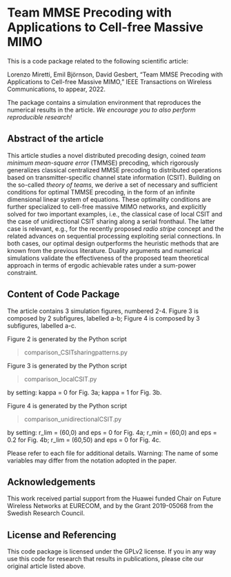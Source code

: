 # Team MMSE Precoding with Applications to Cell-free Massive MIMO

This is a code package related to the following scientific article:

Lorenzo Miretti, Emil Björnson, David Gesbert, “Team MMSE Precoding with Applications to Cell-free Massive MIMO,” IEEE Transactions on Wireless Communications, to appear, 2022.

The package contains a simulation environment that reproduces the numerical results in the article. _We encourage you to also perform reproducible research!_

## Abstract of the article

This article studies a novel distributed precoding design, coined _team minimum mean-square error_ (TMMSE) precoding, which rigorously generalizes classical centralized MMSE precoding to distributed operations based on transmitter-specific channel state information (CSIT). Building on the so-called _theory of teams_, we derive a set of necessary and sufficient conditions for optimal TMMSE precoding, in the form of an infinite dimensional linear system of equations. These optimality conditions are further specialized to cell-free massive MIMO networks, and explicitly solved for two important examples, i.e., the classical case of local CSIT and the case of  unidirectional CSIT sharing along a serial fronthaul. The latter case is relevant, e.g., for the recently proposed _radio stripe_ concept and the related advances on sequential processing exploiting serial connections. In both cases, our optimal design outperforms the heuristic methods that are known from the previous literature. Duality arguments and numerical simulations validate the effectiveness of the proposed team theoretical approach in terms of ergodic achievable rates under a sum-power constraint. 

## Content of Code Package

The article contains 3 simulation figures, numbered 2-4. Figure 3 is composed by 2 subfigures, labelled a-b; Figure 4 is composed by 3 subfigures, labelled a-c.

Figure 2 is generated by the Python script 
> comparison_CSITsharingpatterns.py

Figure 3 is generated by the Python script 
> comparison_localCSIT.py

by setting: kappa = 0 for Fig. 3a; kappa = 1 for Fig. 3b.

Figure 4 is generated by the Python script
> comparison_unidirectionalCSIT.py

by setting: r_lim = (60,0) and eps = 0 for Fig. 4a; r_min = (60,0) and eps = 0.2 for Fig. 4b; r_lim = (60,50) and eps = 0 for Fig. 4c.

Please refer to each file for additional details. Warning: The name of some variables may differ from the notation adopted in the paper. 

## Acknowledgements

This work received partial support from the Huawei funded Chair on Future Wireless Networks at EURECOM, and by the Grant 2019-05068 from the Swedish Research Council.

## License and Referencing

This code package is licensed under the GPLv2 license. If you in any way use this code for research that results in publications, please cite our original article listed above.
